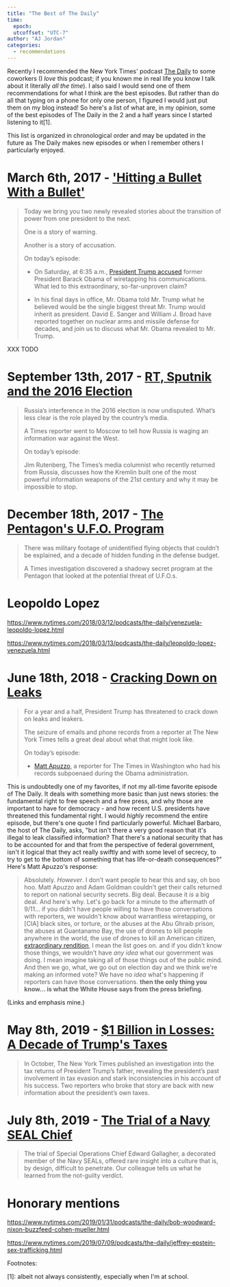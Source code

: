 ```yaml
---
title: "The Best of The Daily"
time:
  epoch: 
  utcoffset: "UTC-7"
author: "AJ Jordan"
categories:
  - recommendations
---
```


Recently I recommended the New York Times' podcast [The Daily][] to some coworkers (I _love_ this podcast; if you known me in real life you know I talk about it literally _all the time_). I also said I would send one of them recommendations for what I think are the best episodes. But rather than do all that typing on a phone for only one person, I figured I would just put them on my blog instead! So here's a list of what are, in my opinion, some of the best episodes of The Daily in the 2 and a half years since I started listening to it[1].

This list is organized in chronological order and may be updated in the future as The Daily makes new episodes or when I remember others I particularly enjoyed.

# March 6th, 2017 - ['Hitting a Bullet With a Bullet'](https://www.nytimes.com/2017/03/06/podcasts/the-daily/obama-trump-wiretap-north-korea.html)

> Today we bring you two newly revealed stories about the transition of power from one president to the next.
>
> One is a story of warning.
>
> Another is a story of accusation.
>
> On today’s episode:
>
> * On Saturday, at 6:35 a.m., [President Trump accused](https://twitter.com/realDonaldTrump/status/837989835818287106) former President Barack Obama of wiretapping his communications. What led to this extraordinary, so-far-unproven claim?
>
> * In his final days in office, Mr. Obama told Mr. Trump what he believed would be the single biggest threat Mr. Trump would inherit as president. David E. Sanger and William J. Broad have reported together on nuclear arms and missile defense for decades, and join us to discuss what Mr. Obama revealed to Mr. Trump.

XXX TODO

# September 13th, 2017 - [RT, Sputnik and the 2016 Election](https://www.nytimes.com/2017/09/13/podcasts/the-daily/russia-2016-election.html)

> Russia’s interference in the 2016 election is now undisputed. What’s less clear is the role played by the country’s media.
>
> A Times reporter went to Moscow to tell how Russia is waging an information war against the West.
>
> On today’s episode:
>
> Jim Rutenberg, The Times’s media columnist who recently returned from Russia, discusses how the Kremlin built one of the most powerful information weapons of the 21st century  and why it may be impossible to stop.

# December 18th, 2017 - [The Pentagon's U.F.O. Program](https://www.nytimes.com/2017/12/18/podcasts/the-daily/ufo-pentagon-program.html)

> There was military footage of unidentified flying objects that couldn’t be explained, and a decade of hidden funding in the defense budget.
>
> A Times investigation discovered a shadowy secret program at the Pentagon that looked at the potential threat of U.F.O.s.

# Leopoldo Lopez

https://www.nytimes.com/2018/03/12/podcasts/the-daily/venezuela-leopoldo-lopez.html

https://www.nytimes.com/2018/03/13/podcasts/the-daily/leopoldo-lopez-venezuela.html

# June 18th, 2018 - [Cracking Down on Leaks](https://www.nytimes.com/2018/06/18/podcasts/the-daily/trump-obama-leaks.html)

> For a year and a half, President Trump has threatened to crack down on leaks and leakers.
>
> The seizure of emails and phone records from a reporter at The New York Times tells a great deal about what that might look like.
>
> On today’s episode:
>
> * [Matt Apuzzo](https://www.nytimes.com/by/matt-apuzzo?module=inline), a reporter for The Times in Washington who had his records subpoenaed during the Obama administration.

This is undoubtedly one of my favorites, if not my all-time favorite episode of The Daily. It deals with something more basic than just news stories: the fundamental right to free speech and a free press, and why those are important to have for democracy - and how recent U.S. presidents have threatened this fundamental right. I would _highly_ recommend the entire episode, but there's one quote I find particularly powerful. Michael Barbaro, the host of The Daily, asks, "but isn't there a very good reason that it's illegal to leak classified information? That there's a national security that has to be accounted for and that from the perspective of federal government, isn't it logical that they act really swiftly and with some level of secrecy, to try to get to the bottom of something that has life-or-death consequences?" Here's Matt Apuzzo's response:

> Absolutely. _However_. I don't want people to hear this and say, oh boo hoo. Matt Apuzzo and Adam Goldman couldn't get their calls returned to report on national security secrets. Big deal. Because it _is_ a big deal. And here's why. Let's go back for a minute to the aftermath of 9/11... if you didn't have people willing to have those conversations with reporters, we wouldn't know about warrantless wiretapping, or [CIA] black sites, or torture, or the abuses at the Abu Ghraib prison, the abuses at Guantanamo Bay, the use of drones to kill people anywhere in the world, the use of drones to kill an American citizen, [extraordinary rendition](https://en.wikipedia.org/wiki/Extraordinary_rendition), I mean the list goes on. and if you didn't know those things, we wouldn't have _any idea_ what our government was doing. I mean imagine taking all of those things out of the public mind. And then we go, what, we go out on election day and we think we're making an informed vote? We have no _idea_ what's happening if reporters can have those conversations. **then the only thing you know... is what the White House says from the press briefing**.

(Links and emphasis mine.)

# May 8th, 2019 - [$1 Billion in Losses: A Decade of Trump's Taxes](https://www.nytimes.com/2019/05/08/podcasts/the-daily/trump-taxes.html)

> In October, The New York Times published an investigation into the tax returns of President Trump’s father, revealing the president’s past involvement in tax evasion and stark inconsistencies in his account of his success. Two reporters who broke that story are back with new information about the president’s own taxes.

# July 8th, 2019 - [The Trial of a Navy SEAL Chief](https://www.nytimes.com/2019/07/08/podcasts/the-daily/navy-seal-edward-gallagher-trial.html)

> The trial of Special Operations Chief Edward Gallagher, a decorated member of the Navy SEALs, offered rare insight into a culture that is, by design, difficult to penetrate. Our colleague tells us what he learned from the not-guilty verdict.

# Honorary mentions

https://www.nytimes.com/2019/01/31/podcasts/the-daily/bob-woodward-nixon-buzzfeed-cohen-mueller.html

https://www.nytimes.com/2019/07/09/podcasts/the-daily/jeffrey-epstein-sex-trafficking.html

Footnotes:

 \[1\]: albeit not always consistently, especially when I'm at school.

 [The Daily]: https://www.nytimes.com/podcasts/the-daily
